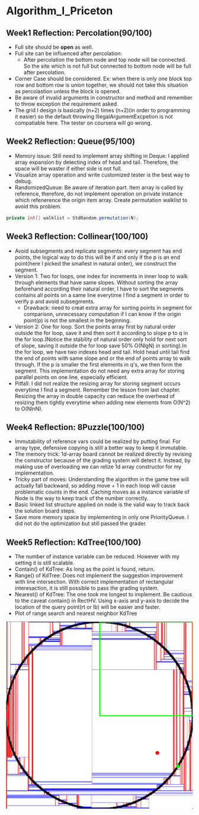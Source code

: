 # Algorithm_I_Priceton
## Week1 Reflection: Percolation(90/100)
* Full site should be **open** as well.
* Full site can be influenced after percolation:
  - After percolation the bottom node and top node will be connected. So the site which is not full but connected to bottom node will be full after percolation.
* Corner Case should be considered. Ex: when there is only one block top row and bottom row is union together, we should not take this situation as percolastion unless the block is opened.
* Be aware of invalid arguments in constructor and method and remember to throw exception the requirement asked.
* The grid I design is basically (n+2) times (n+2)(in order to programming it easier) so the default throwing IllegalArgumentExcpetion is not compatiable here. The tester on coursera will go wrong.

## Week2 Reflection: Queue(95/100)
* Memory issue: Still need to implement array shifting in Deque: I applied array expansion by detecting index of head and tail. Therefore, the space will be waster if either side is not full.
* Visualize array operation and write customized tester is the best way to debug.
* RandomizedQueue: Be aware of iteration part. Item array is called by reference, therefore, do not implement operation on private instance which refenerence the origin item array. Create permutation walklist to avoid this problem. 
```java
private int[] walklist = StdRandom.permutation(N);
```
## Week3 Reflection: Collinear(100/100) 

* Avoid subsegments and replicate segments: every segment has end points, the logical way to do this will be if and only if the p is an end point(here I picked the smallest in natural order), we construct the segment.
* Version 1: Two for loops, one index for increments in inner loop to walk through elements that have same slopes. Without sorting the array beforehand according their natural order, I have to sort the segments contains all points on a same line everytime I find a segment in order to verify p and avoid subsegments.
  - Drawback: need to creat extra array for sorting points in segment for comparison, unnecessary computation if I can know if the origin point(p) is not the smallest in the beginning.
* Version 2: One for loop. Sort the points array first by natural order outside the for loop, save it and then sort it according to slope p to q in the for loop.(Notice the stability of natural order only hold for next sort of slope, saving it outside the for loop save 50% O(NlgN) in sorting).In the for loop, we have two indexes head and tail. Hold head until tail find the end of points with same slope and or the end of points array to walk through. If the p is smaller the first elements in q's, we then form the segment. This implementation do not need any extra array for storing parallel points on one line, especially efficient.
* Pitfall: I did not realize the resizing array for storing segment occurs everytime I find a segment. Remember the lesson from last chapter. Resizing the array in double capacity can reduce the overhead of resizing them tightly everytime when adding new elements from O(N^2) to O(NlnN).

## Week4 Reflection: 8Puzzle(100/100)

* Immutability of reference vars could be realized by putting final. For array type, defensive copying is still a better way to keep it immutable.
* The memory trick: 1d-array board cannot be realized directly by revising the constructor because of the grading system will detect it. Instead, by making use of overloading we can relize 1d array constructor for my implementation.
* Tricky part of moves: Understanding the algorithm in the game tree will actually fall backward, so adding move + 1 in each loop will cause problematic counts in the end. Caching moves as a instance variable of Node is the way to keep track of the number correctly.
* Basic linked list structure applied on node is the valid way to track back the solution board steps.
* Save more memory space by implementing in only one PriorityQueue. I did not do the optimization but still passed the grader.
    
## Week5 Reflection: KdTree(100/100)
* The number of instance variable can be reduced. However with my setting it is still scalable. 
* Contain() of KdTree: As long as the point is found, return.
* Range() of KdTree: Does not implement the suggestion improvement with line intersection. With correct implementation of rectangular interesaction, it is still possible to pass the grading system.
* Nearest() of KdTree: The one took me longest to implement. Be cautious to the caveat contain() in RectHV. Using x-axis and y-axis to decide the location of the query point(rt or lb) will be easier and faster.
* Plot of range search and nearest neighbor KdTree
<p align="middle">
  <img src="https://github.com/charlesfu4/Algorithm_I_Priceton/blob/master/Week5_Kdtree/KdTree_plot.png">
</p>
